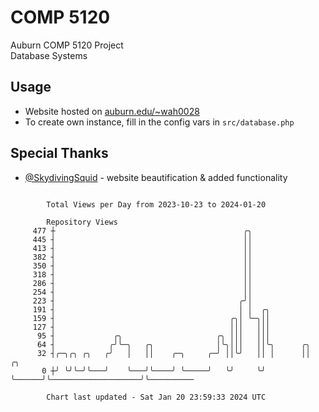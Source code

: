 # COMP 5120
Auburn COMP 5120 Project  
Database Systems

## Usage
- Website hosted on [auburn.edu/~wah0028](https://webhome.auburn.edu/~wah0028/)
- To create own instance, fill in the config vars in `src/database.php`

## Special Thanks
- [@SkydivingSquid](https://github.com/SkydivingSquid) - website beautification & added functionality

```

        Total Views per Day from 2023-10-23 to 2024-01-20

        Repository Views
     477 ┼                                          ╭╮
     445 ┤                                          ││
     413 ┤                                          ││
     382 ┤                                          ││
     350 ┤                                          ││
     318 ┤                                          ││
     286 ┤                                          ││
     254 ┤                                          ││
     223 ┤                                         ╭╯│
     191 ┤                                         │ │  ╭╮
     159 ┤                                       ╭╮│ ╰─╮││
     127 ┤                                       │││   │││
      95 ┤             ╭╮                     ╭╮ │││   │││
      64 ┤            ╭╯╰─╮   ╭╮              │╰╮│││   ││╰╮      ╭╮
      32 ┤╭─╮╭╮ ╭╮   ╭╯   │   ││    ╭─╮     ╭─╯ ││╰╯   ││ │      ││                    ╭╮
       0 ┼╯ ╰╯╰─╯╰───╯    ╰───╯╰────╯ ╰─────╯   ╰╯     ╰╯ ╰──────╯╰────────────────────╯╰──────────

        Chart last updated - Sat Jan 20 23:59:33 2024 UTC
        
```
